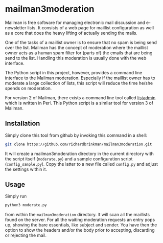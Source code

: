 # mailman3moderation

Mailman is free software for managing electronic mail discussion and e-newsletter lists. 
It consists of a web page for maillist configuration as well as a core that does the heavy
lifting of actually sending the mails.

One of the tasks of a maillist owner is to ensure that no spam is being send over the list.
Mailman has the concept of moderation where the maillist owner acts as a human spam filter
for (parts of) the emails that are being send to the list. Handling this moderation is
usually done with the web interface.

The Python script in this project, however, provides a command line interface to the Mailman
moderation. Especially if the maillist owner has to moderate a large collection of lists,
this script will reduce the time he/she spends on moderation.

For version 2 of Mailman, there exists a command line tool called
[listadmin](https://sourceforge.net/projects/listadmin/) which is written in Perl.
This Python script is a similar tool for version 3 of Mailman.

## Installation

Simply clone this tool from github by invoking this command in a shell:

```sh
git clone https://github.com/richardbrinkman/mailman3moderation.git
```

It will create a mailman3moderation directory in the current directory with the script
itself (`moderate.py`) and a sample configuration script (`config_sample.py`). Copy the latter
to a new file called `config.py` and adjust the settings within it.

## Usage

Simply run

```sh
python3 moderate.py
```

from within the `mailman3moderation` directory.
It will scan all the maillists found on the server. For all the waiting moderation requests
an entry pops up, showing the bare essentials, like subject and sender. You have then the option
to show the headers and/or the body prior to accepting, discarding or rejecting the mail.
